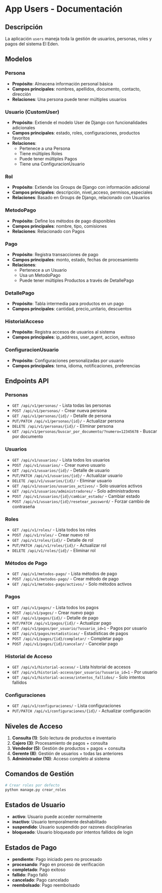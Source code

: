 # App Users - Documentación

## Descripción
La aplicación `users` maneja toda la gestión de usuarios, personas, roles y pagos del sistema El Eden.

## Modelos

### Persona
- **Propósito**: Almacena información personal básica
- **Campos principales**: nombres, apellidos, documento, contacto, dirección
- **Relaciones**: Una persona puede tener múltiples usuarios

### Usuario (CustomUser)
- **Propósito**: Extiende el modelo User de Django con funcionalidades adicionales
- **Campos principales**: estado, roles, configuraciones, productos favoritos
- **Relaciones**: 
  - Pertenece a una Persona
  - Tiene múltiples Roles
  - Puede tener múltiples Pagos
  - Tiene una ConfiguracionUsuario

### Rol
- **Propósito**: Extiende los Groups de Django con información adicional
- **Campos principales**: descripción, nivel_acceso, permisos_especiales
- **Relaciones**: Basado en Groups de Django, relacionado con Usuarios

### MetodoPago
- **Propósito**: Define los métodos de pago disponibles
- **Campos principales**: nombre, tipo, comisiones
- **Relaciones**: Relacionado con Pagos

### Pago
- **Propósito**: Registra transacciones de pago
- **Campos principales**: monto, estado, fechas de procesamiento
- **Relaciones**: 
  - Pertenece a un Usuario
  - Usa un MetodoPago
  - Puede tener múltiples Productos a través de DetallePago

### DetallePago
- **Propósito**: Tabla intermedia para productos en un pago
- **Campos principales**: cantidad, precio_unitario, descuentos

### HistorialAcceso
- **Propósito**: Registra accesos de usuarios al sistema
- **Campos principales**: ip_address, user_agent, accion, exitoso

### ConfiguracionUsuario
- **Propósito**: Configuraciones personalizadas por usuario
- **Campos principales**: tema, idioma, notificaciones, preferencias

## Endpoints API

### Personas
- `GET /api/v1/personas/` - Lista todas las personas
- `POST /api/v1/personas/` - Crear nueva persona
- `GET /api/v1/personas/{id}/` - Detalle de persona
- `PUT/PATCH /api/v1/personas/{id}/` - Actualizar persona
- `DELETE /api/v1/personas/{id}/` - Eliminar persona
- `GET /api/v1/personas/buscar_por_documento/?numero=12345678` - Buscar por documento

### Usuarios
- `GET /api/v1/usuarios/` - Lista todos los usuarios
- `POST /api/v1/usuarios/` - Crear nuevo usuario
- `GET /api/v1/usuarios/{id}/` - Detalle de usuario
- `PUT/PATCH /api/v1/usuarios/{id}/` - Actualizar usuario
- `DELETE /api/v1/usuarios/{id}/` - Eliminar usuario
- `GET /api/v1/usuarios/usuarios_activos/` - Solo usuarios activos
- `GET /api/v1/usuarios/administradores/` - Solo administradores
- `POST /api/v1/usuarios/{id}/cambiar_estado/` - Cambiar estado
- `POST /api/v1/usuarios/{id}/resetear_password/` - Forzar cambio de contraseña

### Roles
- `GET /api/v1/roles/` - Lista todos los roles
- `POST /api/v1/roles/` - Crear nuevo rol
- `GET /api/v1/roles/{id}/` - Detalle de rol
- `PUT/PATCH /api/v1/roles/{id}/` - Actualizar rol
- `DELETE /api/v1/roles/{id}/` - Eliminar rol

### Métodos de Pago
- `GET /api/v1/metodos-pago/` - Lista métodos de pago
- `POST /api/v1/metodos-pago/` - Crear método de pago
- `GET /api/v1/metodos-pago/activos/` - Solo métodos activos

### Pagos
- `GET /api/v1/pagos/` - Lista todos los pagos
- `POST /api/v1/pagos/` - Crear nuevo pago
- `GET /api/v1/pagos/{id}/` - Detalle de pago
- `PUT/PATCH /api/v1/pagos/{id}/` - Actualizar pago
- `GET /api/v1/pagos/por_usuario/?usuario_id=1` - Pagos por usuario
- `GET /api/v1/pagos/estadisticas/` - Estadísticas de pagos
- `POST /api/v1/pagos/{id}/completar/` - Completar pago
- `POST /api/v1/pagos/{id}/cancelar/` - Cancelar pago

### Historial de Acceso
- `GET /api/v1/historial-acceso/` - Lista historial de accesos
- `GET /api/v1/historial-acceso/por_usuario/?usuario_id=1` - Por usuario
- `GET /api/v1/historial-acceso/intentos_fallidos/` - Solo intentos fallidos

### Configuraciones
- `GET /api/v1/configuraciones/` - Lista configuraciones
- `PUT/PATCH /api/v1/configuraciones/{id}/` - Actualizar configuración

## Niveles de Acceso

1. **Consulta (1)**: Solo lectura de productos e inventario
2. **Cajero (3)**: Procesamiento de pagos + consulta
3. **Vendedor (5)**: Gestión de productos + pagos + consulta
4. **Gerente (8)**: Gestión de usuarios + todas las anteriores
5. **Administrador (10)**: Acceso completo al sistema

## Comandos de Gestión

```bash
# Crear roles por defecto
python manage.py crear_roles
```

## Estados de Usuario

- **activo**: Usuario puede acceder normalmente
- **inactivo**: Usuario temporalmente deshabilitado
- **suspendido**: Usuario suspendido por razones disciplinarias
- **bloqueado**: Usuario bloqueado por intentos fallidos de login

## Estados de Pago

- **pendiente**: Pago iniciado pero no procesado
- **procesando**: Pago en proceso de verificación
- **completado**: Pago exitoso
- **fallido**: Pago falló
- **cancelado**: Pago cancelado
- **reembolsado**: Pago reembolsado
